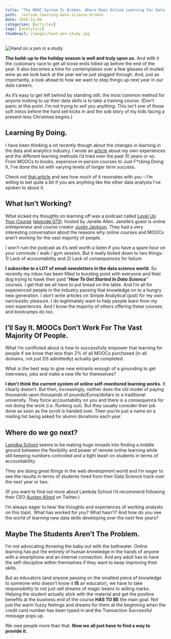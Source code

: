 ```yaml
---
title: "The MOOC System Is Broken. Where Does Online Learning For Data Science Skills Go Next?"
path:  /online-learning-data-science-broken
date: 2018-12-08
categories: [articles]
tags: [analytics]
thumbnail: /images/hand-pen-study.jpg
---
```

![Hand on a pen in a study](/images/hand-pen-study.jpg)

**The build-up to the holiday season is well and truly upon us.** And with it the customary race to get all loose ends tidied up before the end of the year. It also becomes a time for contemplation over a few glasses of mulled wine as we look back at the year we’ve just slogged through. And, just as importantly, a look ahead to how we want to step things up next year in our data careers.

As it’s easy to get left behind by standing still, the most common method for anyone looking to up their data skills is to take a training course. (Don’t panic at this point. I’m not trying to sell you anything. This isn’t one of those soft intros before the hard sell kicks in and the sob story of my kids facing a present-less Christmas begins.)

## Learning By Doing.

I have been thinking a lot recently though about the changes in learning in the data and analytics industry. I wrote an [article][1] about my own experiences and the different learning methods I’d tried over the past 10 years or so. From MOOCs to books, expensive in-person courses to Just F*cking Doing It, I’ve done the lot with varying levels of longer term success.

Check out [that article][1] and see how much of it resonates with you &#8211; I’m willing to bet quite a bit if you are anything like the other data analysts I’ve spoken to about it.

## What Isn&#8217;t Working?

What kicked my thoughts on learning off was a podcast called [Level Up Your Course](https://www.zencourses.co/show/) ([episode 073](http://zencourses.co/073)), hosted by Janelle Allen. Janelle’s guest is online entrepreneur and course creator [Justin Jackson](https://justinjackson.ca/). They had a very interesting conversation about the reasons why online courses and MOOCs aren’t working for the vast majority of people.

I won’t ruin the podcast as it’s well worth a listen if you have a spare hour on your commute / walk / gym session. But it really boiled down to two things: 1) Lack of accountability and 2) Lack of consequences for failure.

**I subscribe to a LOT of email newsletters in the data science world.** So recently my inbox has been filled to bursting point with everyone and their dog trying to hawk their paid &#8220;_**How To Get Started In Data Science**_&#8221; courses. I get that we all have to put bread on the table. And I’m all for experienced people in the industry passing that knowledge on to a hungry new generation. I don’t write articles on Simple Analytical (just) for my own narcissistic pleasure. I do legitimately want to help people learn from my own experiences. And I know the majority of others offering these courses and bootcamps do too.

## I&#8217;ll Say It. MOOCs Don&#8217;t Work For The Vast Majority Of People.

What I’m conflicted about is how to successfully empower that learning for people if we know that less than 2% of all MOOCs purchased (in all domains, not just DS admittedly) actually get completed.

What is the best way to give new entrants enough of a grounding to get interviews, jobs and make a new life for themselves?

**I don’t think the current system of online self-monitored learning works.** It clearly doesn’t. But then, increasingly, neither does the old model of paying thousands upon thousands of pounds/Euros/dollars to a traditional university. They force accountability on you and there is a consequence for not doing the work (i.e. flunking out). But they usually consider their job done as soon as the scroll is handed over. Then you’re just a name on a mailing list being asked for alumni donations each year.

## Where do we go next?

[Lamdba School](https://lambdaschool.com/) seems to be making huge inroads into finding a middle ground between the flexibility and power of remote online learning while still keeping numbers controlled and a tight leash on students in terms of accountability.

They are doing great things in the web development world and I’m eager to see the results in terms of students hired from their Data Science track over the next year or two.

(If you want to find out more about Lambda School I’d recommend following their CEO [Austen Allred](https://twitter.com/Austen) on Twitter.)

I’m always eager to hear the thoughts and experiences of working analysts on this topic. What has worked for you? What hasn’t? And how do you see the world of learning new data skills developing over the next few years?

## Maybe The Students Aren&#8217;t The Problem.

I&#8217;m not advocating throwing the baby out with the bathwater. Online learning has put the entirety of human knowledge in the hands of anyone with a smartphone and an internet connection. And any adult has to have the self-discipline within themselves if they want to keep improving their skills.

But as educators (and anyone passing on the smallest piece of knowledge to someone who doesn&#8217;t know it **IS** an educator), we have to take responsibility to not just sell dreams of magic beans to willing marks. Helping the student actually stick with the material and get the positive benefits at the business end of the course **HAS TO BE** the main goal. Not just the warm fuzzy feelings and dreams for them at the beginning when the credit card number has been typed in and the Transaction Successful message pops up.

We owe people more than that. **Now we all just have to find a way to provide it.**

 [1]: https://alanhylands.com/what-is-the-best-way-to-learn-a-new-data-analytics-skill/